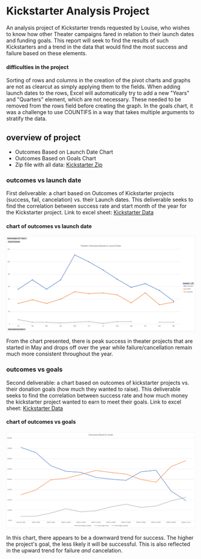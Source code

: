 # Kickstarter Analysis Project
  An analysis project of Kickstarter trends requested by Louise, who wishes to know how other Theater campaigns fared in relation to their launch dates and funding goals. This report will seek to find the results of such Kickstarters and a trend in the data that would find the most success and failure based on these elements.

#### difficulties in the project
  Sorting of rows and columns in the creation of the pivot charts and graphs are not as clearcut as simply applying them to the fields. When adding launch dates to the rows, Excel will automatically try to add a new "Years" and "Quarters" element, which are not necessary. These needed to be removed from the rows field before creating the graph. In the goals chart, it was a challenge to use COUNTIFS in a way that takes multiple arguments to stratify the data.

## overview of project
* Outcomes Based on Launch Date Chart
* Outcomes Based on Goals Chart
* Zip file with all data: [Kickstarter Zip](https://github.com/zhangkevq/kickstarter-analysis/blob/main/Resources.zip)

### outcomes vs launch date
  First deliverable: a chart based on Outcomes of Kickstarter projects (success, fail, cancelation) vs. their Launch dates. This deliverable seeks to find the correlation between success rate and start month of the year for the Kickstarter project. Link to excel sheet: [Kickstarter Data](https://github.com/zhangkevq/kickstarter-analysis/blob/main/Kickstarter_Challenge.xlsx)
  
#### chart of outcomes vs launch date
![Outcomes vs Launch Dates](https://github.com/zhangkevq/kickstarter-analysis/blob/main/Theater_Outcomes_vs_Launch.png)

  From the chart presented, there is peak success in theater projects that are started in May and drops off over the year while failure/cancellation remain much more consistent throughout the year.

### outcomes vs goals
  Second deliverable: a chart based on outcomes of kickstarter projects vs. their donation goals (how much they wanted to raise). This deliverable seeks to find the correlation between success rate and how much money the kickstarter project wanted to earn to meet their goals. Link to excel sheet: [Kickstarter Data](https://github.com/zhangkevq/kickstarter-analysis/blob/main/Kickstarter_Challenge.xlsx)
  
#### chart of outcomes vs goals
![Outcomes vs Goals](https://github.com/zhangkevq/kickstarter-analysis/blob/main/Outcomes_vs_Goals.png)

  In this chart, there appears to be a downward trend for success. The higher the project's goal, the less likely it will be successful. This is also reflected in the upward trend for failure *and* cancelation.
  
